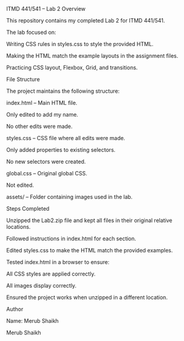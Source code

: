 ITMD 441/541 – Lab 2
Overview

This repository contains my completed Lab 2 for ITMD 441/541.

The lab focused on:

Writing CSS rules in styles.css to style the provided HTML.

Making the HTML match the example layouts in the assignment files.

Practicing CSS layout, Flexbox, Grid, and transitions.

File Structure

The project maintains the following structure:

index.html – Main HTML file.

Only edited to add my name.

No other edits were made.

styles.css – CSS file where all edits were made.

Only added properties to existing selectors.

No new selectors were created.

global.css – Original global CSS.

Not edited.

assets/ – Folder containing images used in the lab.

Steps Completed

Unzipped the Lab2.zip file and kept all files in their original relative locations.

Followed instructions in index.html for each section.

Edited styles.css to make the HTML match the provided examples.

Tested index.html in a browser to ensure:

All CSS styles are applied correctly.

All images display correctly.

Ensured the project works when unzipped in a different location.

Author

Name: Merub Shaikh

Merub Shaikh
